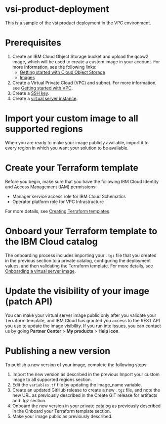 # vsi-product-deployment
This is a sample of the vsi product deployment in the VPC environment. 
# Prerequisites

1. Create an IBM Cloud Object Storage bucket and upload the qcow2 image, which will be used to create a custom image in your account. For more information, see the following links:
   * [Getting started with Cloud Object Storage](https://cloud.ibm.com/docs/cloud-object-storage?topic=cloud-object-storage-getting-started-cloud-object-storage)
   * [Images](https://cloud.ibm.com/docs/vpc?topic=vpc-about-images)
2. Create a Virtual Private Cloud (VPC) and subnet. For more information, see [Getting started with VPC](https://cloud.ibm.com/docs/vpc?topic=vpc-getting-started).
3. Create a [SSH key](https://cloud.ibm.com/docs/vpc?topic=vpc-ssh-keys).
4. Create a [virtual server instance](https://cloud.ibm.com/docs/vpc?topic=vpc-creating-virtual-servers).

# Import your custom image to all supported regions
When you are ready to make your image publicly available, import it to every region in which you want your solution to be available. 

# Create your Terraform template

Before you begin, make sure that you have the following IBM Cloud Identity and Access Management (IAM) permissions:

 * Manager service access role for IBM Cloud Schematics
 * Operator platform role for VPC Infrastructure

For more details, see [Creating Terraform templates](https://cloud.ibm.com/docs/schematics?topic=schematics-create-tf-config).  

# Onboard your Terraform template to the IBM Cloud catalog

The onboarding process includes importing your `.tgz` file that you created in the previous section to a private catalog, configuring the deployment values, and then validating the Terraform template. For more details, see [Onboarding a virtual server image](https://cloud.ibm.com/docs/third-party?topic=third-party-vsimage-onboard).

# Update the visibility of your image (patch API)

You can make your virtual server image public only after you validate your Terraform template, and IBM Cloud has granted you access to the REST API you use to update the image visibility. If you run into issues, you can contact us by going **Partner Center** > **My products** > **Help icon**. 

# Publishing a new version

To publish a new version of your image, complete the following steps: 

1. Import the new version as described in the previous Import your custom image to all supported regions section.
2. Edit the `variables.tf` file by updating the image_name variable. 
3. Create an updated GitHub release to create a new `.tgz` file, and note the new URL as previously described in the Create GIT release for artifacts and .tgz section.
4. Onboard the new version in your private catalog as previously described in the Onboard your Terraform template section. 
5. Make your image public as previously described. 
